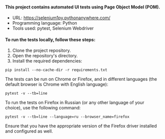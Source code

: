#### This project contains automated UI tests using Page Object Model (POM).

- URL: https://selenium1py.pythonanywhere.com/
- Programming language: Python
- Tools used: pytest, Selenium Webdriver

#### To run the tests locally, follow these steps:
1.	Clone the project repository.
2.	Open the repository's directory.
3.	Install the required dependencies:
```
pip install --no-cache-dir -r requirements.txt
```

The tests can be run on Chrome or Firefox, and in different languages (the default browser is Chrome with English language):
```
pytest -v --tb=line
```

To run the tests on Firefox in Russian (or any other language of your choice), use the following command:
```
pytest -v --tb=line --language=ru --browser_name=firefox 
```

Ensure that you have the appropriate version of the Firefox driver installed and configured as well.
